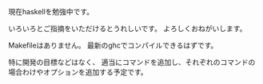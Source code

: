 現在haskellを勉強中です。

いろいろとご指摘をいただけるとうれしいです。
よろしくおねがいします。

Makefileはありません。
最新のghcでコンパイルできるはずです。

特に開発の目標などはなく、
適当にコマンドを追加し、それぞれのコマンドの場合わけやオプションを追加する予定です。


